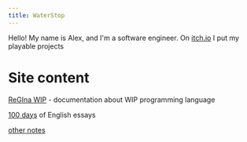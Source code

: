 ```yaml
---
title: WaterStop
---
```


Hello! My name is Alex, and I'm a software engineer. On [itch.io](https://waterstop.itch.io/) I put
my playable projects

# Site content 

[ReGIna WIP](regina/regina) - documentation about WIP programming language

[100 days](100-days/100-writing-days) of English essays

[other notes](notes)
